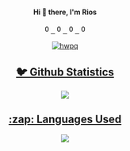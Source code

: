 <h4 align="center"> Hi 👋 there, I'm Rios</h4>

<p align="center">
  <samp>
  <a href="https://discord.gg/UTxFPNVnnB">
  <img  alt="Ohidur N Friends Discord Server" width="16px" src="https://cdn.jsdelivr.net/npm/simple-icons@v3/icons/discord.svg" />
</a>
<a href="https://twitter.com/r_gl">
  <img  alt="Ohidur Rahman Bappy's Twitter" width="16px" src="https://cdn.jsdelivr.net/npm/simple-icons@v3/icons/twitter.svg" />
</a>
<a href="https://github.com/hwpq">
  <img  alt="Ohidur Rahman Bappy's Github" width="16px" src="https://cdn.jsdelivr.net/npm/simple-icons@v3/icons/github.svg" />
</a>
<a href="https://instagram.com/hwpq/">
  <img  alt="Ohidur Rahman Bappy's Instagram" width="16px" src="https://cdn.jsdelivr.net/npm/simple-icons@v3/icons/instagram.svg" />
  </samp>
  
  <br>
 </p>
 
<p align="center">
  <img src="https://komarev.com/ghpvc/?username=hwpq" alt="hwpq" /> 
</p>
<h2 align="center">🐦 Github Statistics </h2>
<p align="center">
<img src="https://github-readme-stats.vercel.app/api?username=hwpq&&show_icons=true&title_color=222222&icon_color=03A87C&text_color=333333&bg_color=ffffff">
</p>
 
 
<h2 align="center">:zap: Languages Used </h2>
<p align="center">
<img src="https://github-readme-stats.vercel.app/api/top-langs/?username=hwpq&layout=compact&bg_color=ffffff&text_color=333333">
</p>
<br/>
